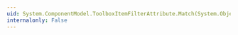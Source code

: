 ```yaml
---
uid: System.ComponentModel.ToolboxItemFilterAttribute.Match(System.Object)
internalonly: False
---
```

